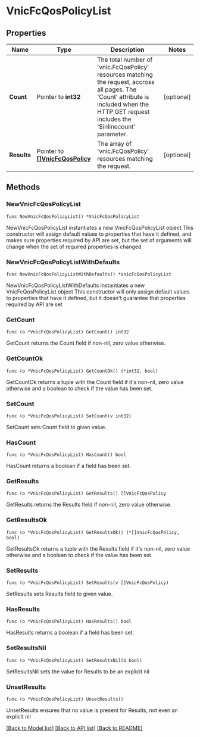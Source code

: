 # VnicFcQosPolicyList

## Properties

Name | Type | Description | Notes
------------ | ------------- | ------------- | -------------
**Count** | Pointer to **int32** | The total number of &#39;vnic.FcQosPolicy&#39; resources matching the request, accross all pages. The &#39;Count&#39; attribute is included when the HTTP GET request includes the &#39;$inlinecount&#39; parameter. | [optional] 
**Results** | Pointer to [**[]VnicFcQosPolicy**](VnicFcQosPolicy.md) | The array of &#39;vnic.FcQosPolicy&#39; resources matching the request. | [optional] 

## Methods

### NewVnicFcQosPolicyList

`func NewVnicFcQosPolicyList() *VnicFcQosPolicyList`

NewVnicFcQosPolicyList instantiates a new VnicFcQosPolicyList object
This constructor will assign default values to properties that have it defined,
and makes sure properties required by API are set, but the set of arguments
will change when the set of required properties is changed

### NewVnicFcQosPolicyListWithDefaults

`func NewVnicFcQosPolicyListWithDefaults() *VnicFcQosPolicyList`

NewVnicFcQosPolicyListWithDefaults instantiates a new VnicFcQosPolicyList object
This constructor will only assign default values to properties that have it defined,
but it doesn't guarantee that properties required by API are set

### GetCount

`func (o *VnicFcQosPolicyList) GetCount() int32`

GetCount returns the Count field if non-nil, zero value otherwise.

### GetCountOk

`func (o *VnicFcQosPolicyList) GetCountOk() (*int32, bool)`

GetCountOk returns a tuple with the Count field if it's non-nil, zero value otherwise
and a boolean to check if the value has been set.

### SetCount

`func (o *VnicFcQosPolicyList) SetCount(v int32)`

SetCount sets Count field to given value.

### HasCount

`func (o *VnicFcQosPolicyList) HasCount() bool`

HasCount returns a boolean if a field has been set.

### GetResults

`func (o *VnicFcQosPolicyList) GetResults() []VnicFcQosPolicy`

GetResults returns the Results field if non-nil, zero value otherwise.

### GetResultsOk

`func (o *VnicFcQosPolicyList) GetResultsOk() (*[]VnicFcQosPolicy, bool)`

GetResultsOk returns a tuple with the Results field if it's non-nil, zero value otherwise
and a boolean to check if the value has been set.

### SetResults

`func (o *VnicFcQosPolicyList) SetResults(v []VnicFcQosPolicy)`

SetResults sets Results field to given value.

### HasResults

`func (o *VnicFcQosPolicyList) HasResults() bool`

HasResults returns a boolean if a field has been set.

### SetResultsNil

`func (o *VnicFcQosPolicyList) SetResultsNil(b bool)`

 SetResultsNil sets the value for Results to be an explicit nil

### UnsetResults
`func (o *VnicFcQosPolicyList) UnsetResults()`

UnsetResults ensures that no value is present for Results, not even an explicit nil

[[Back to Model list]](../README.md#documentation-for-models) [[Back to API list]](../README.md#documentation-for-api-endpoints) [[Back to README]](../README.md)



